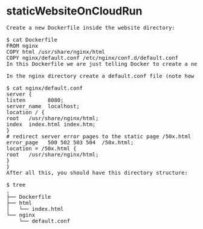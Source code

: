 ﻿# staticWebsiteOnCloudRun
<pre>
Create a new Dockerfile inside the website directory:

$ cat Dockerfile
FROM nginx
COPY html /usr/share/nginx/html
COPY nginx/default.conf /etc/nginx/conf.d/default.conf
In this Dockerfile we are just telling Docker to create a new container based on the nginx container and we are adding our html directory (that contains our index.html) plus an nginx configuration file that we will create next.

In the nginx directory create a default.conf file (note how we listen on port 8080):

$ cat nginx/default.conf
server {
listen       8080;
server_name  localhost;
location / {
root   /usr/share/nginx/html;
index  index.html index.htm;
}
# redirect server error pages to the static page /50x.html
error_page   500 502 503 504  /50x.html;
location = /50x.html {
root   /usr/share/nginx/html;
}
}
After all this, you should have this directory structure:

$ tree
.
├── Dockerfile
├── html
│   └── index.html
└── nginx
    └── default.conf
<pre>
